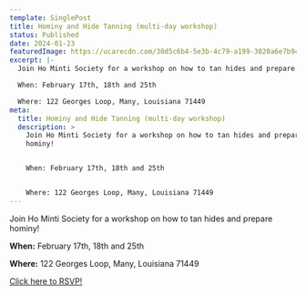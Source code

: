 ```yaml
---
template: SinglePost
title: Hominy and Hide Tanning (multi-day workshop)
status: Published
date: 2024-01-23
featuredImage: https://ucarecdn.com/30d5c6b4-5e3b-4c79-a199-3020a6e7b9cd/
excerpt: |-
  J﻿oin Ho Minti Society for a workshop on how to tan hides and prepare hominy!

  When: February 17th, 18th and 25th

  Where: 122 Georges Loop, Many, Louisiana 71449
meta:
  title: Hominy and Hide Tanning (multi-day workshop)
  description: >
    J﻿oin Ho Minti Society for a workshop on how to tan hides and prepare
    hominy!


    When: February 17th, 18th and 25th


    Where: 122 Georges Loop, Many, Louisiana 71449
---
```

J﻿oin Ho Minti Society for a workshop on how to tan hides and prepare hominy!

**When:** February 17th, 18th and 25th

**Where:** 122 Georges Loop, Many, Louisiana 71449

[C﻿lick here to RSVP!](https://docs.google.com/forms/d/e/1FAIpQLSdjm_gly-2Dt8tiZc5HMA-oitsdMA1BDPjQ9quusIl7qnkdsg/viewform?usp=sf_link)